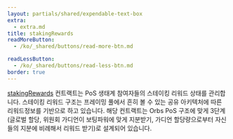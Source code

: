 ```yaml
---
layout: partials/shared/expendable-text-box
extra:
  - extra.md
title: stakingRewards
readMoreButton:
  - /ko/_shared/buttons/read-more-btn.md

readLessButton:
  - /ko/_shared/buttons/read-less-btn.md
border: true
---
```


[stakingRewards](https://etherscan.io/0xB5303c22396333D9D27Dc45bDcC8E7Fc502b4B32) 컨트랙트는 PoS 생태계 참여자들의 스테이킹 리워드 상태를 관리합니다. 스테이킹 리워드 구조는 프레이밍 풀에서 흔히 볼 수 있는 공유 아키텍처에 따른 리워드정보를 기반으로 하고 있습니다. 해당 컨트랙트는 Orbs PoS 구조에 맞게 3단계(글로벌 할당, 위원회 가디언이 보팅파워에 맞게 지분받기, 가디언 할당량으로부터 자신들의 지분에 비례해서 리워드 받기)로 설계되어 있습니다.

